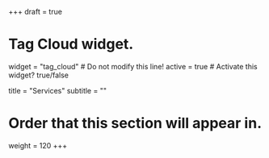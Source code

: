 +++
draft = true

# Tag Cloud widget.
widget = "tag_cloud"  # Do not modify this line!
active = true  # Activate this widget? true/false

title = "Services"
subtitle = ""

# Order that this section will appear in.
weight = 120
+++
